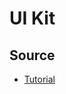 # UI Kit

## Source
- [Tutorial](https://www.youtube.com/watch?v=UpBc8cui9ZM&list=PL6DxKON1uLOHya4bDIynPTCwZHrezUlFs&index=11)